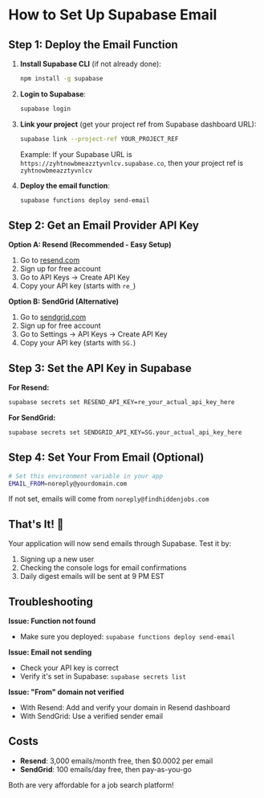 # How to Set Up Supabase Email

## Step 1: Deploy the Email Function

1. **Install Supabase CLI** (if not already done):
   ```bash
   npm install -g supabase
   ```

2. **Login to Supabase**:
   ```bash
   supabase login
   ```

3. **Link your project** (get your project ref from Supabase dashboard URL):
   ```bash
   supabase link --project-ref YOUR_PROJECT_REF
   ```
   Example: If your Supabase URL is `https://zyhtnowbmeazztyvnlcv.supabase.co`, then your project ref is `zyhtnowbmeazztyvnlcv`

4. **Deploy the email function**:
   ```bash
   supabase functions deploy send-email
   ```

## Step 2: Get an Email Provider API Key

**Option A: Resend (Recommended - Easy Setup)**
1. Go to [resend.com](https://resend.com)
2. Sign up for free account
3. Go to API Keys → Create API Key
4. Copy your API key (starts with `re_`)

**Option B: SendGrid (Alternative)**
1. Go to [sendgrid.com](https://sendgrid.com)
2. Sign up for free account
3. Go to Settings → API Keys → Create API Key
4. Copy your API key (starts with `SG.`)

## Step 3: Set the API Key in Supabase

**For Resend:**
```bash
supabase secrets set RESEND_API_KEY=re_your_actual_api_key_here
```

**For SendGrid:**
```bash
supabase secrets set SENDGRID_API_KEY=SG.your_actual_api_key_here
```

## Step 4: Set Your From Email (Optional)

```bash
# Set this environment variable in your app
EMAIL_FROM=noreply@yourdomain.com
```

If not set, emails will come from `noreply@findhiddenjobs.com`

## That's It! 🎉

Your application will now send emails through Supabase. Test it by:

1. Signing up a new user
2. Checking the console logs for email confirmations
3. Daily digest emails will be sent at 9 PM EST

## Troubleshooting

**Issue: Function not found**
- Make sure you deployed: `supabase functions deploy send-email`

**Issue: Email not sending**
- Check your API key is correct
- Verify it's set in Supabase: `supabase secrets list`

**Issue: "From" domain not verified**
- With Resend: Add and verify your domain in Resend dashboard
- With SendGrid: Use a verified sender email

## Costs

- **Resend**: 3,000 emails/month free, then $0.0002 per email
- **SendGrid**: 100 emails/day free, then pay-as-you-go

Both are very affordable for a job search platform!
